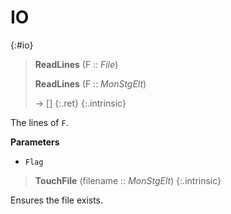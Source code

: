 # IO
{:#io}

<a id="ReadLines"></a><a id="ReadLines--File"></a><a id="ReadLines--MonStgElt"></a>
> **ReadLines** (F :: *File*)
> 
> **ReadLines** (F :: *MonStgElt*)
> 
> -> []
> {:.ret}
{:.intrinsic}

The lines of `F`.



**Parameters**
- `Flag`

<a id="TouchFile"></a><a id="TouchFile--MonStgElt"></a>
> **TouchFile** (filename :: *MonStgElt*)
{:.intrinsic}

Ensures the file exists.


